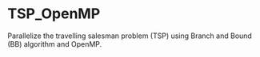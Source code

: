 # TSP_OpenMP
Parallelize the travelling salesman problem (TSP) using Branch and Bound (BB) algorithm and OpenMP.
